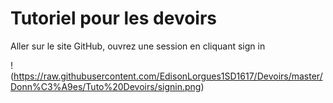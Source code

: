 # Tutoriel pour les devoirs

Aller sur le site GitHub, ouvrez une session en cliquant sign in

!(https://raw.githubusercontent.com/EdisonLorgues1SD1617/Devoirs/master/Donn%C3%A9es/Tuto%20Devoirs/signin.png)
